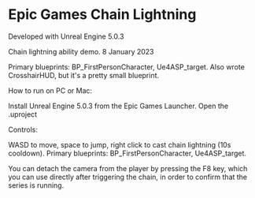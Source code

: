 # Epic Games Chain Lightning

Developed with Unreal Engine 5.0.3

Chain lightning ability demo. 8 January 2023


Primary blueprints: BP_FirstPersonCharacter, Ue4ASP_target. Also wrote CrosshairHUD, but it's a pretty small blueprint.

How to run on PC or Mac:

Install Unreal Engine 5.0.3 from the Epic Games Launcher. Open the .uproject

Controls:

WASD to move, space to jump, right click to cast chain lightning (10s cooldown). Primary blueprints: BP_FirstPersonCharacter, Ue4ASP_target.

You can detach the camera from the player by pressing the F8 key, which you can use directly after triggering the chain, in order to confirm that the series is running.
